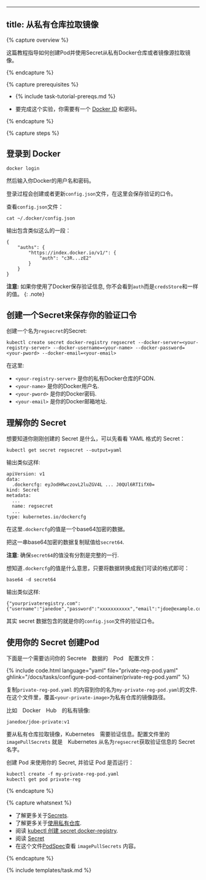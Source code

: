 <!--
---
title: Pull an Image from a Private Registry
---

{% capture overview %}

This page shows how to create a Pod that uses a Secret to pull an image from a
private Docker registry or repository.

{% endcapture %}

{% capture prerequisites %}

* {% include task-tutorial-prereqs.md %}

* To do this exercise, you need a
[Docker ID](https://docs.docker.com/docker-id/) and password.

{% endcapture %}

{% capture steps %}
-->

---
title: 从私有仓库拉取镜像
---

{% capture overview %}

这篇教程指导如何创建Pod并使用Secret从私有Docker仓库或者镜像源拉取镜像。

{% endcapture %}

{% capture prerequisites %}

* {% include task-tutorial-prereqs.md %}

* 要完成这个实验，你需要有一个
[Docker ID](https://docs.docker.com/docker-id/) 和密码。

{% endcapture %}

{% capture steps %}

<!--
## Log in to Docker

    docker login

When prompted, enter your Docker username and password.

The login process creates or updates a `config.json` file that holds an
authorization token.

View the `config.json` file:

    cat ~/.docker/config.json

The output contains a section similar to this:

    {
        "auths": {
            "https://index.docker.io/v1/": {
                "auth": "c3R...zE2"
            }
        }
    }

**Note:** If you use a Docker credentials store, you won't see that `auth` entry but a `credsStore` entry with the name of the store as value.
{: .note}
-->

## 登录到 Docker

    docker login

然后输入你Docker的用户名和密码。

登录过程会创建或者更新`config.json`文件，在这里会保存验证的口令。

查看`config.json`文件：

    cat ~/.docker/config.json

输出包含类似这么的一段：

    {
        "auths": {
            "https://index.docker.io/v1/": {
                "auth": "c3R...zE2"
            }
        }
    }

**注意:** 如果你使用了Docker保存验证信息, 你不会看到`auth`而是`credsStore`和一样的值。
{: .note}

<!--
## Create a Secret that holds your authorization token

Create a Secret named `regsecret`:

    kubectl create secret docker-registry regsecret --docker-server=<your-registry-server> --docker-username=<your-name> --docker-password=<your-pword> --docker-email=<your-email>

where:

* `<your-registry-server>` is your Private Docker Registry FQDN.
* `<your-name>` is your Docker username.
* `<your-pword>` is your Docker password.
* `<your-email>` is your Docker email.
-->

## 创建一个Secret来保存你的验证口令

创建一个名为`regsecret`的Secret:

    kubectl create secret docker-registry regsecret --docker-server=<your-registry-server> --docker-username=<your-name> --docker-password=<your-pword> --docker-email=<your-email>

在这里:

* `<your-registry-server>` 是你的私有Docker仓库的FQDN.
* `<your-name>` 是你的Docker用户名.
* `<your-pword>` 是你的Docker密码.
* `<your-email>` 是你的Docker邮箱地址.

<!--
## Understanding your Secret

To understand what's in the Secret you just created, start by viewing the
Secret in YAML format:

    kubectl get secret regsecret --output=yaml

The output is similar to this:

    apiVersion: v1
    data:
      .dockercfg: eyJodHRwczovL2luZGV4L ... J0QUl6RTIifX0=
    kind: Secret
    metadata:
      ...
      name: regsecret
      ...
    type: kubernetes.io/dockercfg
-->

## 理解你的 Secret

想要知道你刚刚创建的 Secret 是什么，可以先看看 YAML 格式的 Secret：

    kubectl get secret regsecret --output=yaml

输出类似这样:

    apiVersion: v1
    data:
      .dockercfg: eyJodHRwczovL2luZGV4L ... J0QUl6RTIifX0=
    kind: Secret
    metadata:
      ...
      name: regsecret
      ...
    type: kubernetes.io/dockercfg

<!--
The value of the `.dockercfg` field is a base64 representation of your secret data.

Copy the base64 representation of the secret data into a file named `secret64`.

**Important**: Make sure there are no line breaks in your `secret64` file.

To understand what is in the `.dockercfg` field, convert the secret data to a
readable format:

    base64 -d secret64

The output is similar to this:

    {"yourprivateregistry.com":{"username":"janedoe","password":"xxxxxxxxxxx","email":"jdoe@example.com","auth":"c3R...zE2"}}

Notice that the secret data contains the authorization token from your
`config.json` file.
-->

在这里`.dockercfg`的值是一个base64加密的数据。

把这一串base64加密的数据复制赋值给`secret64`.

**注意**: 确保`secret64`的值没有分割是完整的一行.

想知道`.dockercfg`的值是什么意思，只要将数据转换成我们可读的格式即可：

    base64 -d secret64

输出类似这样:

    {"yourprivateregistry.com":{"username":"janedoe","password":"xxxxxxxxxxx","email":"jdoe@example.com","auth":"c3R...zE2"}}

其实 secret 数据包含的就是你的`config.json`文件的验证口令。

<!--
## Create a Pod that uses your Secret

Here is a configuration file for a Pod that needs access to your secret data:

{% include code.html language="yaml" file="private-reg-pod.yaml" ghlink="/docs/tasks/configure-pod-container/private-reg-pod.yaml" %}

Copy the contents of `private-reg-pod.yaml` to your own file named
`my-private-reg-pod.yaml`. In your file, replace `<your-private-image>` with
the path to an image in a private repository.

Example Docker Hub private image:

    janedoe/jdoe-private:v1

To pull the image from the private repository, Kubernetes needs credentials. The
 `imagePullSecrets` field in the configuration file specifies that Kubernetes
 should get the credentials from a Secret named
`regsecret`.

Create a Pod that uses your Secret, and verify that the Pod is running:

    kubectl create -f my-private-reg-pod.yaml
    kubectl get pod private-reg
-->

## 使用你的 Secret 创建Pod

下面是一个需要访问你的 Secrete　数据的　Pod　配置文件：

{% include code.html language="yaml" file="private-reg-pod.yaml" ghlink="/docs/tasks/configure-pod-container/private-reg-pod.yaml" %}

复制`private-reg-pod.yaml` 的内容到你的名为`my-private-reg-pod.yaml`的文件.
在这个文件里，覆盖`<your-private-image>`为私有仓库的镜像路径。

比如　Docker　Hub　的私有镜像:

    janedoe/jdoe-private:v1

要从私有仓库拉取镜像，Kubernetes　需要验证信息。配置文件里的`imagePullSecrets`
就是　Kubernetes 从名为`regsecret`获取验证信息的 Secret 名字。

创建 Pod 来使用你的 Secret, 并验证 Pod 是否运行：

    kubectl create -f my-private-reg-pod.yaml
    kubectl get pod private-reg

{% endcapture %}

{% capture whatsnext %}

* 了解更多关于[Secrets](/docs/concepts/configuration/secret/).
* 了解更多关于[使用私有仓库](/docs/concepts/containers/images/#using-a-private-registry).
* 阅读 [kubectl 创建 secret docker-registry](/docs/user-guide/kubectl/v1.6/#-em-secret-docker-registry-em-).
* 阅读 [Secret](/docs/api-reference/{{page.version}}/#secret-v1-core)
* 在这个文件[PodSpec](/docs/api-reference/{{page.version}}/#podspec-v1-core)查看 `imagePullSecrets` 内容。

{% endcapture %}

{% include templates/task.md %}
